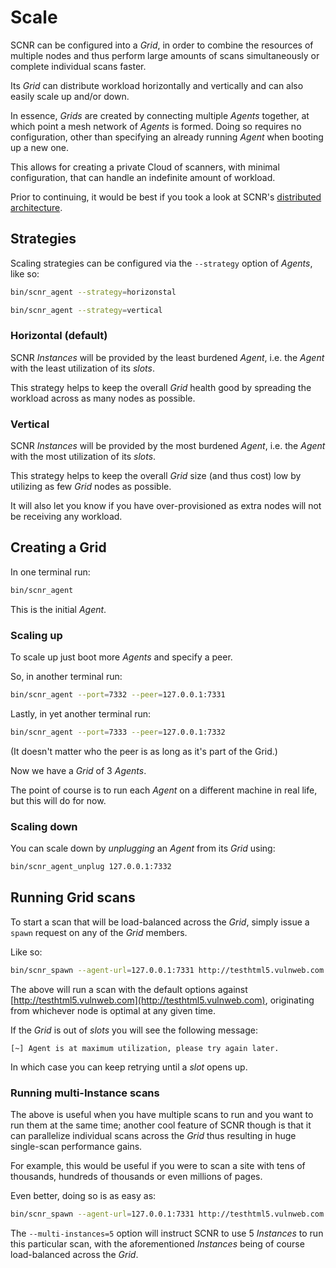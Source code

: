 # Scale

SCNR can be configured into a _Grid_, in order to combine the resources of multiple
nodes and thus perform large amounts of scans simultaneously or complete individual 
scans faster.

Its _Grid_ can distribute workload horizontally and vertically and can also easily
scale up and/or down.

In essence, _Grids_ are created by connecting multiple _Agents_ together, at which
point a mesh network of _Agents_ is formed.
Doing so requires no configuration, other than specifying an already running _Agent_
when booting up a new one.

This allows for creating a private Cloud of scanners, with minimal configuration,
that can handle an indefinite amount of workload.

Prior to continuing, it would be best if you took a look at SCNR's 
[distributed architecture](/deployment/distributed/index.md).

## Strategies

Scaling strategies can be configured via the `--strategy` option of _Agents_, 
like so:

```bash
bin/scnr_agent --strategy=horizonstal
```

```bash
bin/scnr_agent --strategy=vertical
```

### Horizontal (default)

SCNR _Instances_ will be provided by the least burdened _Agent_, i.e. the
_Agent_ with the least utilization of its _slots_.

This strategy helps to keep the overall _Grid_ health good by spreading the
workload across as many nodes as possible.

### Vertical

SCNR _Instances_ will be provided by the most burdened _Agent_, i.e. the
_Agent_ with the most utilization of its _slots_.

This strategy helps to keep the overall _Grid_ size (and thus cost) low by
utilizing as few _Grid_ nodes as possible.

It will also let you know if you have over-provisioned as extra nodes will not
be receiving any workload.

## Creating a Grid

In one terminal run:

```bash
bin/scnr_agent
```

This is the initial _Agent_.

### Scaling up

To scale up just boot more _Agents_ and specify a peer.

So, in another terminal run:

```bash
bin/scnr_agent --port=7332 --peer=127.0.0.1:7331
```

Lastly, in yet another terminal run:

```bash
bin/scnr_agent --port=7333 --peer=127.0.0.1:7332
```

(It doesn't matter who the peer is as long as it's part of the Grid.)

Now we have a _Grid_ of 3 _Agents_.

The point of course is to run each _Agent_ on a different machine in real life,
but this will do for now.


### Scaling down

You can scale down by _unplugging_ an _Agent_ from its _Grid_ using:

```bash
bin/scnr_agent_unplug 127.0.0.1:7332
```

## Running Grid scans

To start a scan that will be load-balanced across the _Grid_, simply issue
a `spawn` request on any of the _Grid_ members.

Like so:

```bash
bin/scnr_spawn --agent-url=127.0.0.1:7331 http://testhtml5.vulnweb.com
```

The above will run a scan with the default options against
[http://testhtml5.vulnweb.com](http://testhtml5.vulnweb.com), originating from
whichever node is optimal at any given time.

If the _Grid_ is out of _slots_ you will see the following message:

```
[~] Agent is at maximum utilization, please try again later.
```

In which case you can keep retrying until a _slot_ opens up.

### Running multi-Instance scans

The above is useful when you have multiple scans to run and you want to run them
at the same time; another cool feature of SCNR though is that it can parallelize
individual scans across the _Grid_ thus resulting in huge single-scan performance gains.

For example, this would be useful if you were to scan a site with tens of thousands,
hundreds of thousands or even millions of pages.

Even better, doing so is as easy as:

```bash
bin/scnr_spawn --agent-url=127.0.0.1:7331 http://testhtml5.vulnweb.com --multi-instances=5
```

The `--multi-instances=5` option will instruct SCNR to use 5 _Instances_ to run this
particular scan, with the aforementioned _Instances_ being of course load-balanced
across the _Grid_.
